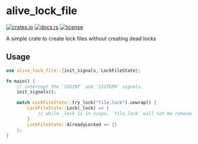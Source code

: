 # alive_lock_file

[![crates.io](https://img.shields.io/crates/v/alive_lock_file?style=flat-square&logo=rust)](https://crates.io/crates/alive_lock_file)
[![docs.rs](https://img.shields.io/badge/docs.rs-alive_lock_file-blue?style=flat-square&logo=docs.rs)](https://docs.rs/alive_lock_file)
[![license](https://img.shields.io/badge/license-MIT-blue?style=flat-square)](#license)

A simple crate to create lock files without creating dead locks

## Usage

```rust
use alive_lock_file::{init_signals, LockFileState};

fn main() {
    // intercept the `SIGINT` and `SIGTERM` signals.
    init_signals();

    match LockFileState::try_lock("file.lock").unwrap() {
        LockFileState::Lock(_lock) => {
            // while _lock is in scope, `file.lock` will not be removed
        }
        LockFileState::AlreadyLocked => {}
    };
}
```
